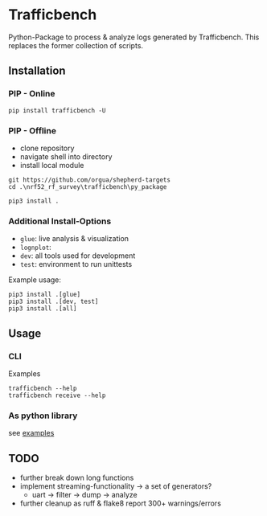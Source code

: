 # Trafficbench

Python-Package to process & analyze logs generated by Trafficbench. This replaces the former collection of scripts.

## Installation

### PIP - Online

```Shell
pip install trafficbench -U
```

### PIP - Offline

- clone repository
- navigate shell into directory
- install local module

```shell
git https://github.com/orgua/shepherd-targets
cd .\nrf52_rf_survey\trafficbench\py_package

pip3 install .
```

### Additional Install-Options

- `glue`: live analysis & visualization 
- `lognplot`:
- `dev`: all tools used for development
- `test`: environment to run unittests

Example usage:

```shell
pip3 install .[glue]
pip3 install .[dev, test]
pip3 install .[all]
```

## Usage

### CLI

Examples

```shell
trafficbench --help
trafficbench receive --help
```

### As python library

see [examples](./examples)

## TODO

- further break down long functions
- implement streaming-functionality -> a set of generators?
  - uart -> filter -> dump -> analyze
- further cleanup as ruff & flake8 report 300+ warnings/errors
